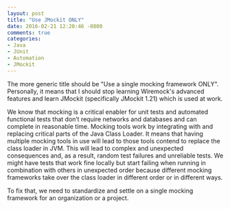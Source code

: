 ```yaml
---
layout: post
title: "Use JMockit ONLY"
date: 2016-02-21 12:20:46 -0800
comments: true
categories: 
- Java
- JUnit
- Automation
- JMockit
---
```


The more generic title should be "Use a single mocking framework ONLY".
Personally, it means that I should stop learning Wiremock's advanced features and learn JMockit (specifically JMockit 1.21) which is used at work.

We know that mocking is a critical enabler for unit tests and automated functional tests that don’t require networks and databases and can complete in reasonable time. 
Mocking tools work by integrating with and replacing critical parts of the Java Class Loader.
It means that having multiple mocking tools in use will lead to those tools contend to replace the class loader in JVM. 
This will lead to complex and unexpected consequences and, as a result, random test failures and unreliable tests.
We might have tests that work fine locally but start failing when running in combination with others in unexpected order because different mocking frameworks take over the class loader in different order or in different ways.

To fix that, we need to standardize and settle on a single mocking framework for an organization or a project.
